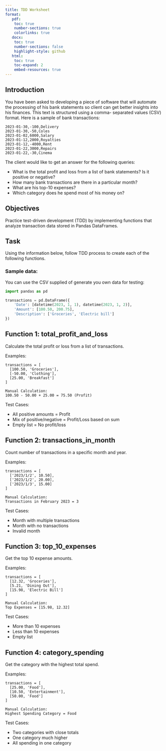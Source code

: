 ```yaml
---
title: TDD Worksheet
format:
   pdf:
    toc: true
    number-sections: true
    colorlinks: true
   docx:
    toc: true
    number-sections: false
    highlight-style: github
   html:
    toc: true
    toc-expand: 2
    embed-resources: true
---
```


## Introduction

You have been asked to developing a piece of software that will automate the processing of his bank statements so client can get better insights into his finances. This text is structured using a comma- separated values (CSV) format. Here is a sample of bank transactions:
```
2023-01-30,-100,Delivery
2023-01-30,-50,Coles
2023-01-02,6000,Salary
2023-01-12,2000,Royalties
2023-01-12,-4000,Rent
2023-01-22,3000,Repairs
2023-01-22,-30,Cinema
```
The client would like to get an answer for the following queries:

- What is the total profit and loss from a list of bank statements? Is it positive or negative?
- How many bank transactions are there in a particular month?
- What are his top-10 expenses?
- Which category does he spend most of his money on?

## Objectives 

Practice test-driven development (TDD) by implementing functions that analyze transaction data stored in Pandas DataFrames.


## Task

Using the information below, follow TDD process to create each of the following functions.

### Sample data:

You can use the CSV supplied of generate you own data for testing:

```python
import pandas as pd

transactions = pd.DataFrame({
    'Date': [datetime(2023, 1, 1), datetime(2023, 1, 2)],
    'Amount': [100.50, 200.75], 
    'Description': ['Groceries', 'Electric bill']  
})
```

## Function 1: total_profit_and_loss

Calculate the total profit or loss from a list of transactions.

Examples:

```
transactions = [
  [100.50, 'Groceries'],
  [-50.00, 'Clothing'],
  [25.00, 'Breakfast']  
]

Manual Calculation: 
100.50 - 50.00 + 25.00 = 75.50 (Profit)
```

Test Cases:

- All positive amounts = Profit
- Mix of positive/negative = Profit/Loss based on sum 
- Empty list = No profit/loss


## Function 2: transactions_in_month 

Count number of transactions in a specific month and year.

Examples:

```
transactions = [
  ['2023/1/2', 10.50],
  ['2023/1/2', 20.00],
  ['2023/1/3', 15.00]
]

Manual Calculation:  
Transactions in February 2023 = 3
```

Test Cases:

- Month with multiple transactions
- Month with no transactions  
- Invalid month


## Function 3: top_10_expenses

Get the top 10 expense amounts.

Examples:

```
transactions = [
  [12.32, 'Groceries'],
  [5.21, 'Dining Out'],
  [15.98, 'Electric Bill']
]

Manual Calculation:
Top Expenses = [15.98, 12.32] 
```

Test Cases:

- More than 10 expenses
- Less than 10 expenses
- Empty list


## Function 4: category_spending

Get the category with the highest total spend.

Examples: 

```
transactions = [
  [25.00, 'Food'],
  [10.50, 'Entertainment'],
  [50.00, 'Food']
]

Manual Calculation: 
Highest Spending Category = Food
```

Test Cases:

- Two categories with close totals
- One category much higher 
- All spending in one category

